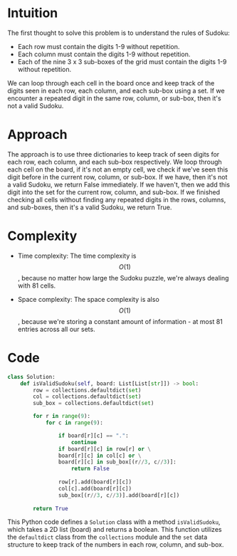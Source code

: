 # Intuition
The first thought to solve this problem is to understand the rules of Sudoku: 
- Each row must contain the digits 1-9 without repetition.
- Each column must contain the digits 1-9 without repetition.
- Each of the nine 3 x 3 sub-boxes of the grid must contain the digits 1-9 without repetition.

We can loop through each cell in the board once and keep track of the digits seen in each row, each column, and each sub-box using a set. If we encounter a repeated digit in the same row, column, or sub-box, then it's not a valid Sudoku.

# Approach
The approach is to use three dictionaries to keep track of seen digits for each row, each column, and each sub-box respectively. We loop through each cell on the board, if it's not an empty cell, we check if we've seen this digit before in the current row, column, or sub-box. If we have, then it's not a valid Sudoku, we return False immediately. If we haven't, then we add this digit into the set for the current row, column, and sub-box. If we finished checking all cells without finding any repeated digits in the rows, columns, and sub-boxes, then it's a valid Sudoku, we return True.

# Complexity
- Time complexity: The time complexity is $$O(1)$$, because no matter how large the Sudoku puzzle, we're always dealing with 81 cells.
  
- Space complexity: The space complexity is also $$O(1)$$, because we're storing a constant amount of information - at most 81 entries across all our sets.

# Code
```python
class Solution:
    def isValidSudoku(self, board: List[List[str]]) -> bool:
        row = collections.defaultdict(set)
        col = collections.defaultdict(set)
        sub_box = collections.defaultdict(set)

        for r in range(9):
            for c in range(9):

                if board[r][c] == ".":
                    continue
                if board[r][c] in row[r] or \
                board[r][c] in col[c] or \
                board[r][c] in sub_box[(r//3, c//3)]:
                    return False
                
                row[r].add(board[r][c])
                col[c].add(board[r][c])
                sub_box[(r//3, c//3)].add(board[r][c])
        
        return True
```
This Python code defines a `Solution` class with a method `isValidSudoku`, which takes a 2D list (board) and returns a boolean. This function utilizes the `defaultdict` class from the `collections` module and the `set` data structure to keep track of the numbers in each row, column, and sub-box.

